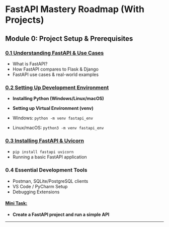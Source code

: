 # FastAPI Mastery Roadmap (With Projects)

## **Module 0: Project Setup & Prerequisites**

### **[0.1 Understanding FastAPI & Use Cases](./00_Project_Setup_&_Prerequisites/0.1_Understanding_FastAPI_Use_Cases.md)**

- What is FastAPI?
- How FastAPI compares to Flask & Django
- FastAPI use cases & real-world examples

### **[0.2 Setting Up Development Environment](./00_Project_Setup_&_Prerequisites/0.2_Setting_Up_Development_Environment.md)**

- **Installing Python (Windows/Linux/macOS)**
- **Setting up Virtual Environment (venv)**

- Windows: `python -m venv fastapi_env`
- Linux/macOS: `python3 -m venv fastapi_env`

### **[0.3 Installing FastAPI & Uvicorn](./00_Project_Setup_&_Prerequisites/0.3_Installing_FastAPI_Uvicorn.md)**

- `pip install fastapi uvicorn`
- Running a basic FastAPI application

### **0.4 Essential Development Tools**

- Postman, SQLite/PostgreSQL clients
- VS Code / PyCharm Setup
- Debugging Extensions

#### **[Mini Task:](./00_Project_Setup_&_Prerequisites/Task/README.md)**

- **Create a FastAPI project and run a simple API**

---

<!-- ## **🟢 Module 1: FastAPI Basics - Building REST APIs**

**(Duration: 1 Week)**

### **🔹 1.1 FastAPI Core Concepts**

- Request & Response Cycle
- Path Operations (`@app.get()`, `@app.post()`, `@app.put()`, `@app.delete()`)
- Query Parameters, Path Parameters

### **🔹 1.2 Data Handling with Pydantic**

- Using **Pydantic Models** for request validation
- Response models & Field validation
- Using `Optional[]` for optional fields

### **🔹 1.3 Handling Request Body & Form Data**

- Sending JSON data in requests
- Form data & File uploads

📌 **Mini Project:**
- **Simple To-Do API** (Basic CRUD operations)

---

## **🟢 Module 2: Working with Databases (SQL & NoSQL)**

**(Duration: 1 Week)**

### **🔹 2.1 Connecting to Databases**

- SQLAlchemy with PostgreSQL/MySQL
- SQLite for local development
- MongoDB with Motor (Async DB)

### **🔹 2.2 Defining Database Models**

- ORM Models using SQLAlchemy
- Creating tables & migrations

### **🔹 2.3 Performing CRUD Operations**

- Querying data using SQLAlchemy ORM
- Creating, updating, deleting records

📌 **Mini Project:**
- **Bookstore API** (Books, Authors, Reviews CRUD with PostgreSQL)

---

## **🟢 Module 3: Authentication & Authorization**

**(Duration: 1 Week)**

### **🔹 3.1 User Authentication with OAuth2 & JWT**

- OAuth2 with Password Flow
- JWT Tokens (Login, Refresh Tokens)

### **🔹 3.2 Password Hashing & User Management**

- Using `passlib` for password hashing
- Storing hashed passwords securely

### **🔹 3.3 Role-Based Access Control (RBAC)**

- Defining user roles (Admin, User)
- Restricting endpoints based on roles

📌 **Mini Project:**
- **User Authentication API (JWT-based Login & Signup)**

---

## **🟢 Module 4: Background Tasks, Middleware & Caching**

**(Duration: 1 Week)**

### **🔹 4.1 Background Tasks in FastAPI**

- Running async tasks in background
- Use cases (sending emails, reports)

### **🔹 4.2 Middleware in FastAPI**

- Custom middleware for request logging
- Modifying requests and responses

### **🔹 4.3 Caching Responses & Rate Limiting**

- Using **Redis** for caching API responses
- Implementing **Rate Limiting** for APIs

📌 **Mini Project:**
- **File Upload & Processing API (With Background Tasks)**

---

## **🟢 Module 5: WebSockets & Real-time Communication**

**(Duration: 1 Week)**

### **🔹 5.1 WebSockets in FastAPI**

- Setting up WebSocket connections
- Handling real-time messages

### **🔹 5.2 Implementing Real-time Notifications**

- WebSocket-based live updates
- Broadcasting messages to multiple clients

📌 **Mini Project:**
- **Real-time Chat App (WebSocket-based Chat System)**

---

## **🟢 Module 6: API Testing & Documentation**

**(Duration: 1 Week)**

### **🔹 6.1 Writing Unit & Integration Tests**

- Using `pytest` for API testing
- Testing endpoints with `httpx`

### **🔹 6.2 FastAPI Interactive Documentation**

- Using **Swagger UI** & **Redoc**
- Customizing OpenAPI schema

📌 **Mini Project:**
- **Test-Driven API (Fully Tested API with Pytest)**

---

## **🟢 Module 7: Deployment, CI/CD & Scalability**

**(Duration: 1 Week)**

### **🔹 7.1 Dockerizing FastAPI Applications**

- Creating Dockerfile for FastAPI
- Running FastAPI in Docker

### **🔹 7.2 Deploying FastAPI on Cloud**

- Deploying on **AWS/GCP/Azure**
- Using **Gunicorn + Uvicorn** for production

### **🔹 7.3 CI/CD for FastAPI**

- Setting up GitHub Actions for CI/CD
- Auto-deploying on Docker/Kubernetes

📌 **Final Project:**
- **Production-Ready E-commerce API (Authentication, DB, Caching, Deployment)**

---

# **🔥 Capstone Project: Full SaaS API**

**(Bringing all concepts together!)**

### **🎯 Project:** **"Complete SaaS API"**

- User Authentication (JWT & OAuth)
- Subscription Management (Stripe API)
- Role-Based Access (Admin/User)
- WebSockets for Notifications
- Async Background Tasks (Emails, Reports)
- Deployment with Docker & Kubernetes

---

# **⏳ Total Duration: 7-8 Weeks**

🎯 **Outcome:** By the end of this syllabus, you will be proficient in **FastAPI, API development, authentication, real-time communication, testing, and deployment**.

Would you like **additional resources** (books, videos, GitHub repositories) to supplement your learning? 🚀 -->
